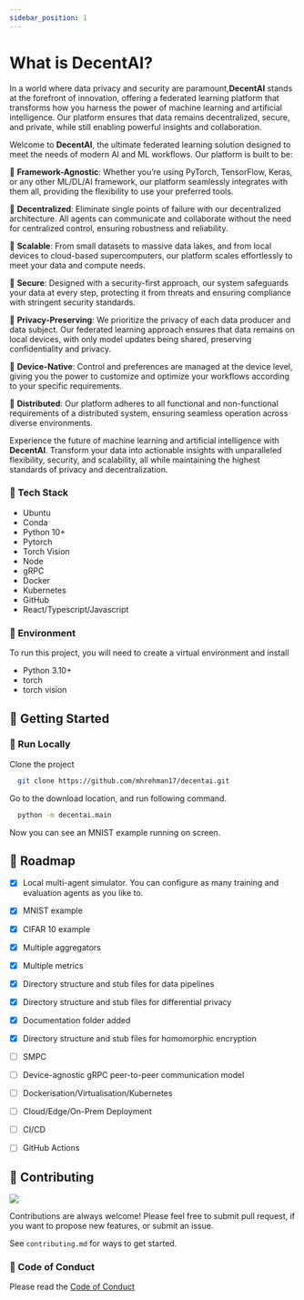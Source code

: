 ```yaml
---
sidebar_position: 1
---
```


# What is DecentAI?
In a world where data privacy and security are paramount,<b>DecentAI</b> stands at the forefront of innovation, offering a federated learning platform that transforms how you harness the power of machine learning and artificial intelligence. Our platform ensures that data remains decentralized, secure, and private, while still enabling powerful insights and collaboration.

Welcome to <b>DecentAI</b>, the ultimate federated learning solution designed to meet the needs of modern AI and ML workflows. Our platform is built to be:

🤔 <b>Framework-Agnostic</b>: Whether you’re using PyTorch, TensorFlow, Keras, or any other ML/DL/AI framework, our platform seamlessly integrates with them all, providing the flexibility to use your preferred tools.

🤔 <b>Decentralized</b>: Eliminate single points of failure with our decentralized architecture. All agents can communicate and collaborate without the need for centralized control, ensuring robustness and reliability.

🤔 <b>Scalable</b>: From small datasets to massive data lakes, and from local devices to cloud-based supercomputers, our platform scales effortlessly to meet your data and compute needs.

🤔 <b>Secure</b>: Designed with a security-first approach, our system safeguards your data at every step, protecting it from threats and ensuring compliance with stringent security standards.

🤔 <b>Privacy-Preserving</b>: We prioritize the privacy of each data producer and data subject. Our federated learning approach ensures that data remains on local devices, with only model updates being shared, preserving confidentiality and privacy.

🤔 <b>Device-Native</b>: Control and preferences are managed at the device level, giving you the power to customize and optimize your workflows according to your specific requirements.

🤔 <b>Distributed</b>: Our platform adheres to all functional and non-functional requirements of a distributed system, ensuring seamless operation across diverse environments.

Experience the future of machine learning and artificial intelligence with <b>DecentAI</b>. Transform your data into actionable insights with unparalleled flexibility, security, and scalability, all while maintaining the highest standards of privacy and decentralization.

<!-- TechStack -->
### :space_invader: Tech Stack

- Ubuntu
- Conda
- Python 10+
- Pytorch
- Torch Vision
- Node
- gRPC
- Docker
- Kubernetes
- GitHub
- React/Typescript/Javascript
<!-- Color Reference 
### :art: Color Reference

| Color             | Hex                                                                |
| ----------------- | ------------------------------------------------------------------ |
| Primary Color | ![#222831](https://via.placeholder.com/10/222831?text=+) #222831 |
| Secondary Color | ![#393E46](https://via.placeholder.com/10/393E46?text=+) #393E46 |
| Accent Color | ![#00ADB5](https://via.placeholder.com/10/00ADB5?text=+) #00ADB5 |
| Text Color | ![#EEEEEE](https://via.placeholder.com/10/EEEEEE?text=+) #EEEEEE |
-->

<!-- Env Variables -->
### :key: Environment

To run this project, you will need to create a virtual environment and install
- Python 3.10+
- torch
- torch vision


<!-- Getting Started -->
## 	:toolbox: Getting Started

<!-- Run Locally -->
### :running: Run Locally

Clone the project

```bash
  git clone https://github.com/mhrehman17/decentai.git
```

Go to the download location, and run following command.

```bash
  python -m decentai.main 
```

Now you can see an MNIST example running on screen.

<!-- Roadmap -->
## :compass: Roadmap

* [x] Local multi-agent simulator. You can configure as many training and evaluation agents as you like to.
* [x] MNIST example 
* [x] CIFAR 10 example  
* [x] Multiple aggregators
* [x] Multiple metrics
* [x] Directory structure and stub files for data pipelines
* [x] Directory structure and stub files for differential privacy
* [x] Documentation folder added
* [x] Directory structure and stub files for homomorphic encryption
* [ ] SMPC
* [ ] Device-agnostic gRPC peer-to-peer communication model
* [ ] Dockerisation/Virtualisation/Kubernetes
* [ ] Cloud/Edge/On-Prem Deployment
* [ ] CI/CD
* [ ] GitHub Actions





<!-- Contributing -->
## :wave: Contributing

<a href="https://github.com/mhrehman17/decentai/graphs/contributors">
  <img src="https://contrib.rocks/image?repo=mhrehman17/decentai" />
</a>


Contributions are always welcome! Please feel free to submit pull request, if you want to propose new features, or submit an issue. 

See `contributing.md` for ways to get started.


<!-- Code of Conduct -->
### :scroll: Code of Conduct

Please read the [Code of Conduct](https://github.com/mhrehman17/decentai/blob/master/CODE_OF_CONDUCT.md)
